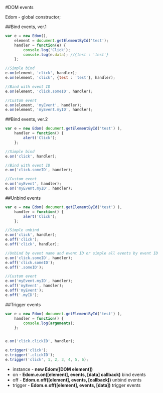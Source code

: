 #DOM events

Edom - global constructor;

##Bind events, ver.1
```javascript
var e = new Edom(),
	element = document.getElementById('test');
	handler = function(e) {
		console.log('Click');
		console.log(e.data); //{test : 'test'}
	};

//Simple bind
e.on(element, 'click', handler);
e.on(element, 'click', {test : 'test'}, handler);

//Bind with event ID
e.on(element, 'click.someID', handler);

//Custom event
e.on(element, 'myEvent', handler);
e.on(element, 'myEvent.myID', handler);
```

##Bind events, ver.2
```javascript
var e = new Edom( document.getElementById('test') ),
	handler = function() {
		alert('Click');
	};

//Simple bind
e.on('click', handler);

//Bind with event ID
e.on('click.someID', handler);

//Custom event
e.on('myEvent', handler);
e.on('myEvent.myID', handler);
```

##Unbind events
```javascript
var e = new Edom( document.getElementById('test') ),
	handler = function() {
		alert('Click');
	};

//Simple unbind
e.on('click', handler);
e.off('click');
e.off('click', handler);

//Unbind by event name and event ID or simple all events by event ID
e.on('click.someID', handler);
e.off('click.someID');
e.off('.someID');

//Custom event
e.on('myEvent.myID', handler);
e.off('myEvent', handler);
e.off('myEvent');
e.off('.myID');
```

##Trigger events
```javascript
var e = new Edom( document.getElementById('test') ),
	handler = function() {
		console.log(arguments);
	};


e.on('click.clickID', handler);

e.trigger('click');
e.trigger('.clickID');
e.trigger('click', 1, 2, 3, 4, 5, 6);
```

- instance - __new Edom([DOM element])__
- on - __Edom.e.on([element], events, [data] callback)__ bind events
- off - __Edom.e.off([element], events, [callback])__ unbind events
- trigger - __Edom.e.off([element], events, [data])__ trigger events

